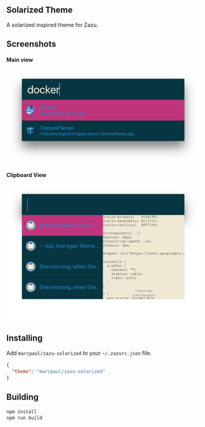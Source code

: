 ## Solarized Theme

A solarized inspired theme for Zazu.

## Screenshots

#### Main view
![Screenshot](./images/zazu-solarized-finder.png)

#### Clipboard View
![Screenshot](./images/zazu-solarized-clips.png)

## Installing

Add `marcpaul/zazu-solarized` to your `~/.zazurc.json` file.

```json
{
  "theme": "marcpaul/zazu-solarized"
}
```

## Building

```
npm install
npm run build
```
